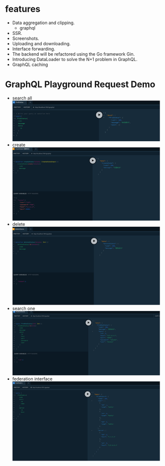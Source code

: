 # features

- Data aggregation and clipping.
  - graphql
- SSR.
- Screenshots.
- Uploading and downloading.
- Interface forwarding.
- The backend will be refactored using the Go framework Gin.
- Introducing DataLoader to solve the N+1 problem in GraphQL.
- GraphQL caching

# GraphQL Playground Request Demo

- search all
  ![search all](./example/search_all.png)
- create
  ![create](./example/create.png)
- delete
  ![delete](./example/delete.png)
- search one
  ![search one](./example/search_one.png)
- federation interface
  ![federation interface](./example/federation.png)
